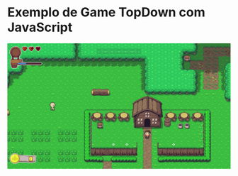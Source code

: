 # Exemplo de Game TopDown com JavaScript

![Print da tela inicial do game](public/assets/images/print_game.png)
